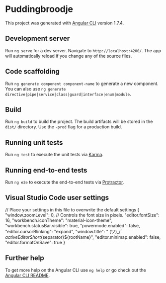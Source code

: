 # Puddingbroodje

This project was generated with [Angular CLI](https://github.com/angular/angular-cli) version 1.7.4.

## Development server

Run `ng serve` for a dev server. Navigate to `http://localhost:4200/`. The app will automatically reload if you change any of the source files.

## Code scaffolding

Run `ng generate component component-name` to generate a new component. You can also use `ng generate directive|pipe|service|class|guard|interface|enum|module`.

## Build

Run `ng build` to build the project. The build artifacts will be stored in the `dist/` directory. Use the `-prod` flag for a production build.

## Running unit tests

Run `ng test` to execute the unit tests via [Karma](https://karma-runner.github.io).

## Running end-to-end tests

Run `ng e2e` to execute the end-to-end tests via [Protractor](http://www.protractortest.org/).

## Visual Studio Code user settings

// Place your settings in this file to overwrite the default settings
{
"window.zoomLevel": 0,
// Controls the font size in pixels.
"editor.fontSize": 16,
"workbench.iconTheme": "material-icon-theme",
"workbench.statusBar.visible": true,
"powermode.enabled": false,
"editor.cursorBlinking": "expand",
"window.title": " (ツ)\_/¯ ${activeEditorShort}${separator}${rootName}",
"editor.minimap.enabled": false,
"editor.formatOnSave": true
}

## Further help

To get more help on the Angular CLI use `ng help` or go check out the [Angular CLI README](https://github.com/angular/angular-cli/blob/master/README.md).
